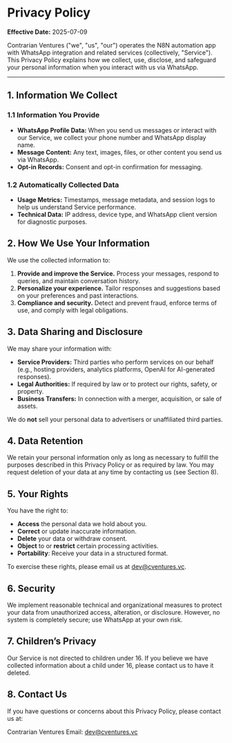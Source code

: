 # Privacy Policy

**Effective Date:** 2025-07-09

Contrarian Ventures ("we", "us", "our") operates the N8N automation app with WhatsApp integration and related services (collectively, "Service"). This Privacy Policy explains how we collect, use, disclose, and safeguard your personal information when you interact with us via WhatsApp.

---

## 1. Information We Collect

### 1.1 Information You Provide
- **WhatsApp Profile Data:** When you send us messages or interact with our Service, we collect your phone number and WhatsApp display name.
- **Message Content:** Any text, images, files, or other content you send us via WhatsApp.
- **Opt-in Records:** Consent and opt-in confirmation for messaging.

### 1.2 Automatically Collected Data
- **Usage Metrics:** Timestamps, message metadata, and session logs to help us understand Service performance.
- **Technical Data:** IP address, device type, and WhatsApp client version for diagnostic purposes.

## 2. How We Use Your Information

We use the collected information to:

1. **Provide and improve the Service.** Process your messages, respond to queries, and maintain conversation history.
2. **Personalize your experience.** Tailor responses and suggestions based on your preferences and past interactions.
3. **Compliance and security.** Detect and prevent fraud, enforce terms of use, and comply with legal obligations.

## 3. Data Sharing and Disclosure

We may share your information with:

- **Service Providers:** Third parties who perform services on our behalf (e.g., hosting providers, analytics platforms, OpenAI for AI-generated responses).
- **Legal Authorities:** If required by law or to protect our rights, safety, or property.
- **Business Transfers:** In connection with a merger, acquisition, or sale of assets.

We do **not** sell your personal data to advertisers or unaffiliated third parties.

## 4. Data Retention

We retain your personal information only as long as necessary to fulfill the purposes described in this Privacy Policy or as required by law. You may request deletion of your data at any time by contacting us (see Section 8).

## 5. Your Rights

You have the right to:

- **Access** the personal data we hold about you.
- **Correct** or update inaccurate information.
- **Delete** your data or withdraw consent.
- **Object** to or **restrict** certain processing activities.
- **Portability**: Receive your data in a structured format.

To exercise these rights, please email us at dev@cventures.vc.

## 6. Security

We implement reasonable technical and organizational measures to protect your data from unauthorized access, alteration, or disclosure. However, no system is completely secure; use WhatsApp at your own risk.

## 7. Children’s Privacy

Our Service is not directed to children under 16. If you believe we have collected information about a child under 16, please contact us to have it deleted.

## 8. Contact Us

If you have questions or concerns about this Privacy Policy, please contact us at:

Contrarian Ventures
Email: dev@cventures.vc
